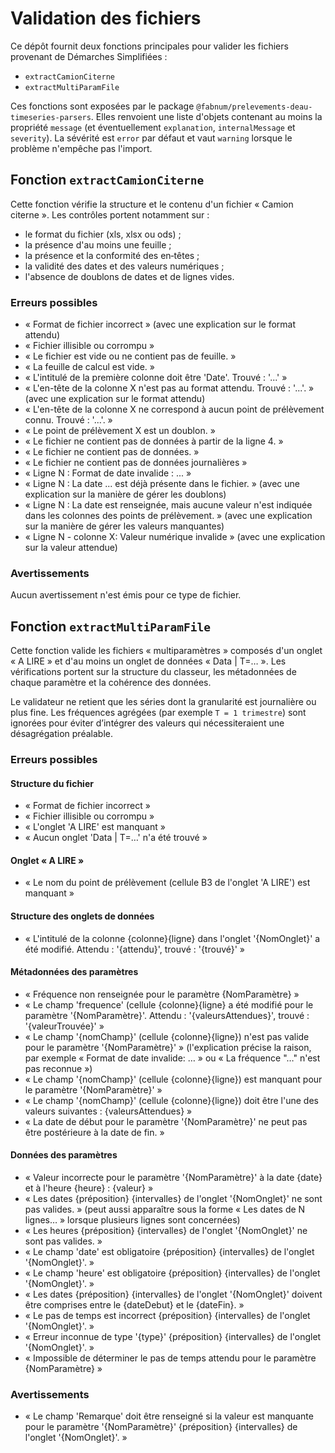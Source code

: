 # Validation des fichiers

Ce dépôt fournit deux fonctions principales pour valider les fichiers provenant de Démarches Simplifiées :

- `extractCamionCiterne`
- `extractMultiParamFile`

Ces fonctions sont exposées par le package `@fabnum/prelevements-deau-timeseries-parsers`. Elles renvoient une liste d'objets contenant au moins la propriété `message` (et éventuellement `explanation`, `internalMessage` et `severity`). La sévérité est `error` par défaut et vaut `warning` lorsque le problème n'empêche pas l'import.

## Fonction `extractCamionCiterne`

Cette fonction vérifie la structure et le contenu d'un fichier « Camion citerne ». Les contrôles portent notamment sur :

- le format du fichier (xls, xlsx ou ods) ;
- la présence d'au moins une feuille ;
- la présence et la conformité des en‑têtes ;
- la validité des dates et des valeurs numériques ;
- l'absence de doublons de dates et de lignes vides.

### Erreurs possibles

- « Format de fichier incorrect » (avec une explication sur le format attendu)
- « Fichier illisible ou corrompu »
- « Le fichier est vide ou ne contient pas de feuille. »
- « La feuille de calcul est vide. »
- « L'intitulé de la première colonne doit être 'Date'. Trouvé : '...' »
- « L'en-tête de la colonne X n'est pas au format attendu. Trouvé : '...'. » (avec une explication sur le format attendu)
- « L'en-tête de la colonne X ne correspond à aucun point de prélèvement connu. Trouvé : '...'. »
- « Le point de prélèvement X est un doublon. »
- « Le fichier ne contient pas de données à partir de la ligne 4. »
- « Le fichier ne contient pas de données. »
- « Le fichier ne contient pas de données journalières »
- « Ligne N : Format de date invalide : ... »
- « Ligne N : La date ... est déjà présente dans le fichier. » (avec une explication sur la manière de gérer les doublons)
- « Ligne N : La date est renseignée, mais aucune valeur n'est indiquée dans les colonnes des points de prélèvement. » (avec une explication sur la manière de gérer les valeurs manquantes)
- « Ligne N - colonne X: Valeur numérique invalide » (avec une explication sur la valeur attendue)

### Avertissements

Aucun avertissement n'est émis pour ce type de fichier.

## Fonction `extractMultiParamFile`

Cette fonction valide les fichiers « multiparamètres » composés d'un onglet « A LIRE » et d'au moins un onglet de données « Data | T=… ». Les vérifications portent sur la structure du classeur, les métadonnées de chaque paramètre et la cohérence des données.

Le validateur ne retient que les séries dont la granularité est journalière ou plus fine. Les fréquences agrégées (par exemple `T = 1 trimestre`) sont ignorées pour éviter d’intégrer des valeurs qui nécessiteraient une désagrégation préalable.

### Erreurs possibles

#### Structure du fichier

- « Format de fichier incorrect »
- « Fichier illisible ou corrompu »
- « L'onglet 'A LIRE' est manquant »
- « Aucun onglet 'Data | T=…' n'a été trouvé »

#### Onglet « A LIRE »

- « Le nom du point de prélèvement (cellule B3 de l'onglet 'A LIRE') est manquant »

#### Structure des onglets de données

- « L'intitulé de la colonne {colonne}{ligne} dans l'onglet '{NomOnglet}' a été modifié. Attendu : '{attendu}', trouvé : '{trouvé}' »

#### Métadonnées des paramètres

- « Fréquence non renseignée pour le paramètre {NomParamètre} »
- « Le champ 'frequence' (cellule {colonne}{ligne} a été modifié pour le paramètre '{NomParamètre}'. Attendu : '{valeursAttendues}', trouvé : '{valeurTrouvée}' »
- « Le champ '{nomChamp}' (cellule {colonne}{ligne}) n'est pas valide pour le paramètre '{NomParamètre}' » (l'explication précise la raison, par exemple « Format de date invalide: … » ou « La fréquence "…" n'est pas reconnue »)
- « Le champ '{nomChamp}' (cellule {colonne}{ligne}) est manquant pour le paramètre '{NomParamètre}' »
- « Le champ '{nomChamp}' (cellule {colonne}{ligne}) doit être l'une des valeurs suivantes : {valeursAttendues} »
- « La date de début pour le paramètre '{NomParamètre}' ne peut pas être postérieure à la date de fin. »

#### Données des paramètres

- « Valeur incorrecte pour le paramètre '{NomParamètre}' à la date {date} et à l'heure {heure} : {valeur} »
- « Les dates {préposition} {intervalles} de l'onglet '{NomOnglet}' ne sont pas valides. » (peut aussi apparaître sous la forme « Les dates de N lignes… » lorsque plusieurs lignes sont concernées)
- « Les heures {préposition} {intervalles} de l'onglet '{NomOnglet}' ne sont pas valides. »
- « Le champ 'date' est obligatoire {préposition} {intervalles} de l'onglet '{NomOnglet}'. »
- « Le champ 'heure' est obligatoire {préposition} {intervalles} de l'onglet '{NomOnglet}'. »
- « Les dates {préposition} {intervalles} de l'onglet '{NomOnglet}' doivent être comprises entre le {dateDebut} et le {dateFin}. »
- « Le pas de temps est incorrect {préposition} {intervalles} de l'onglet '{NomOnglet}'. »
- « Erreur inconnue de type '{type}' {préposition} {intervalles} de l'onglet '{NomOnglet}'. »
- « Impossible de déterminer le pas de temps attendu pour le paramètre {NomParamètre} »

### Avertissements

- « Le champ 'Remarque' doit être renseigné si la valeur est manquante pour le paramètre '{NomParamètre}' {préposition} {intervalles} de l'onglet '{NomOnglet}'. »
